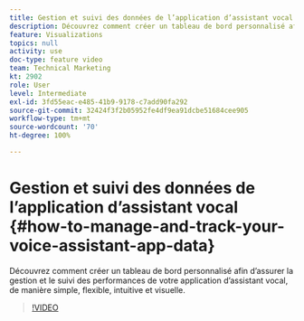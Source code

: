 ```yaml
---
title: Gestion et suivi des données de l’application d’assistant vocal
description: Découvrez comment créer un tableau de bord personnalisé afin dʼassurer la gestion et le suivi des performances de votre application d’assistant vocal, de manière simple, flexible, intuitive et visuelle.
feature: Visualizations
topics: null
activity: use
doc-type: feature video
team: Technical Marketing
kt: 2902
role: User
level: Intermediate
exl-id: 3fd55eac-e485-41b9-9178-c7add90fa292
source-git-commit: 32424f3f2b05952fe4df9ea91dcbe51684cee905
workflow-type: tm+mt
source-wordcount: '70'
ht-degree: 100%

---
```


# Gestion et suivi des données de l’application d’assistant vocal {#how-to-manage-and-track-your-voice-assistant-app-data}

Découvrez comment créer un tableau de bord personnalisé afin dʼassurer la gestion et le suivi des performances de votre application d’assistant vocal, de manière simple, flexible, intuitive et visuelle.

>[!VIDEO](https://video.tv.adobe.com/v/27224/?quality=9)

